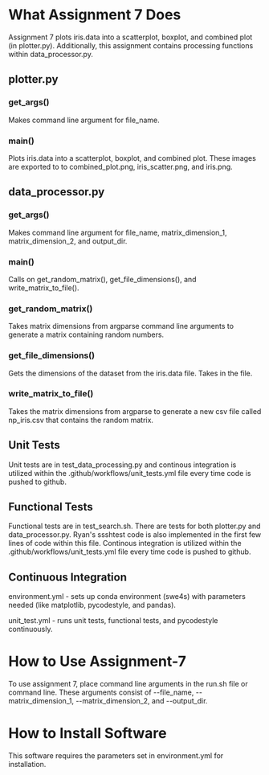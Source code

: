 # What Assignment 7 Does
Assignment 7 plots iris.data into a scatterplot, boxplot, and combined plot (in plotter.py). Additionally, this assignment contains processing functions within data_processor.py. 

## plotter.py

### get_args()
Makes command line argument for file_name. 

### main()
Plots iris.data into a scatterplot, boxplot, and combined plot. These images are exported to to combined_plot.png, iris_scatter.png, and iris.png.

## data_processor.py

### get_args()
Makes command line argument for file_name, matrix_dimension_1, matrix_dimension_2, and output_dir.

### main()
Calls on get_random_matrix(), get_file_dimensions(), and write_matrix_to_file().

### get_random_matrix()
Takes matrix dimensions from argparse command line arguments to generate a matrix containing random numbers. 

### get_file_dimensions()
Gets the dimensions of the dataset from the iris.data file. Takes in the file. 

### write_matrix_to_file()
Takes the matrix dimensions from argparse to generate a new csv file called np_iris.csv that contains the random matrix. 

## Unit Tests
Unit tests are in test_data_processing.py and continous integration is utilized within the .github/workflows/unit_tests.yml file every time code is pushed to github. 

## Functional Tests
Functional tests are in test_search.sh. There are tests for both plotter.py and data_processor.py. Ryan's ssshtest code is also implemented in the first few lines of code within this file. Continous integration is utilized within the .github/workflows/unit_tests.yml file every time code is pushed to github. 


## Continuous Integration 
environment.yml - sets up conda environment (swe4s) with parameters needed (like matplotlib, pycodestyle, and pandas). 

unit_test.yml - runs unit tests, functional tests, and pycodestyle continuously. 

# How to Use Assignment-7
To use assignment 7, place command line arguments in the run.sh file or command line. These arguments consist of --file_name, --matrix_dimension_1, --matrix_dimension_2, and --output_dir.

# How to Install Software
This software requires the parameters set in environment.yml for installation. 


